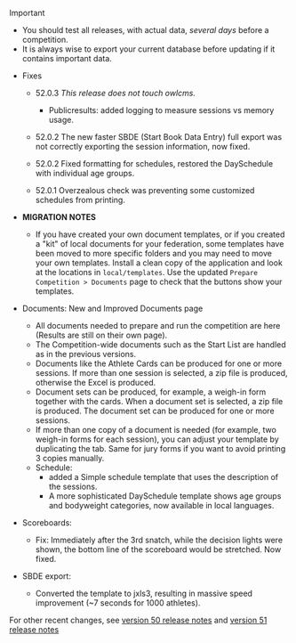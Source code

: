 > [!IMPORTANT]
>
> - You should test all releases, with actual data, *several days* before a competition.
> - It is always wise to export your current database before updating if it contains important data.

- Fixes

  - 52.0.3 *This release does not touch owlcms.*
    - Publicresults: added logging to measure sessions vs memory usage.

  - 52.0.2 The new faster SBDE (Start Book Data Entry) full export was not correctly exporting the session information, now fixed.

  - 52.0.2 Fixed formatting for schedules, restored the DaySchedule with individual age groups.

  - 52.0.1 Overzealous check was preventing some customized schedules from printing.

- **MIGRATION NOTES**
  - If you have created your own document templates, or if you created a "kit" of local documents for your federation, some templates have been moved to more specific folders and you may need to move your own templates.  Install a clean copy of the application and look at the locations in `local/templates`.  Use the updated `Prepare Competition > Documents` page to check that the buttons show your templates.
- Documents: New and Improved Documents page
  - All documents needed to prepare and run the competition are here (Results are still on their own page).
  - The Competition-wide documents such as the Start List are handled as in the previous versions.
  - Documents like the Athlete Cards can be produced for one or more sessions.  If more than one session is selected, a zip file is produced, otherwise the Excel is produced.
  - Document sets can be produced, for example, a weigh-in form together with the cards.  When a document set is selected, a zip file is produced. The document set can be produced for one or more sessions.
  - If more than one copy of a document is needed (for example, two weigh-in forms for each session), you can adjust your template by duplicating the tab.  Same for jury forms if you want to avoid printing 3 copies manually.
  - Schedule: 
    - added a Simple schedule template that uses the description of the sessions. 
    - A more sophisticated DaySchedule template shows age groups and bodyweight categories, now available in local languages.
- Scoreboards:
  - Fix: Immediately after the 3rd snatch, while the decision lights were shown, the bottom line of the scoreboard would be stretched. Now fixed.
- SBDE export:
  - Converted the template to jxls3, resulting in massive speed improvement (~7 seconds for 1000 athletes).



For other recent changes, see [version 50 release notes](https://github.com/owlcms/owlcms4/releases/tag/50.0.0) and [version 51 release notes](https://github.com/owlcms/owlcms4/releases/tag/51.0.0-rc02)
